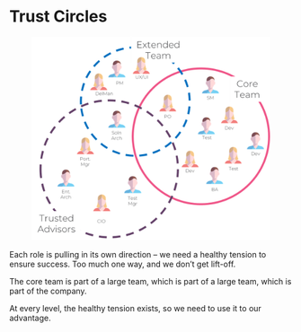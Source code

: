 # Trust Circles

<figure><img src="../../.gitbook/assets/image (7) (1) (1) (1).png" alt=""><figcaption></figcaption></figure>

Each role is pulling in its own direction – we need a healthy tension to ensure success. Too much one way, and we don’t get lift-off.&#x20;

The core team is part of a large team, which is part of a large team, which is part of the company.&#x20;

At every level, the healthy tension exists, so we need to use it to our advantage.
